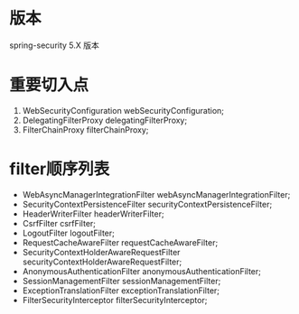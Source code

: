 # 版本
spring-security 5.X 版本

# 重要切入点
1.  WebSecurityConfiguration webSecurityConfiguration;
2.  DelegatingFilterProxy delegatingFilterProxy;
3.  FilterChainProxy filterChainProxy;

# filter顺序列表
+ WebAsyncManagerIntegrationFilter webAsyncManagerIntegrationFilter;
+ SecurityContextPersistenceFilter securityContextPersistenceFilter;
+ HeaderWriterFilter headerWriterFilter;
+ CsrfFilter csrfFilter;
+ LogoutFilter logoutFilter;
+ RequestCacheAwareFilter requestCacheAwareFilter;
+ SecurityContextHolderAwareRequestFilter securityContextHolderAwareRequestFilter;
+ AnonymousAuthenticationFilter anonymousAuthenticationFilter;
+ SessionManagementFilter sessionManagementFilter;
+ ExceptionTranslationFilter exceptionTranslationFilter;
+ FilterSecurityInterceptor filterSecurityInterceptor;